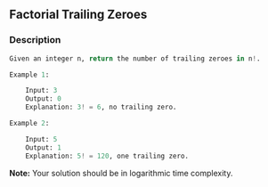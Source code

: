 ## Factorial Trailing Zeroes

### Description

```Python
Given an integer n, return the number of trailing zeroes in n!.

Example 1:

    Input: 3
    Output: 0
    Explanation: 3! = 6, no trailing zero.

Example 2:

    Input: 5
    Output: 1
    Explanation: 5! = 120, one trailing zero.
```

**Note:** Your solution should be in logarithmic time complexity.